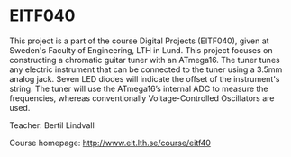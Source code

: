 EITF040
=======

This project is a part of the course Digital Projects (EITF040), given at Sweden's Faculty of Engineering, LTH in Lund. This project focuses on constructing a chromatic guitar tuner with an ATmega16. The tuner tunes any electric instrument that can be connected to the tuner using a 3.5mm analog jack. Seven LED diodes will indicate the offset of the  instrument's string. The tuner will use the ATmega16’s internal ADC to measure the frequencies, whereas conventionally Voltage-Controlled Oscillators are used.

Teacher: Bertil Lindvall

Course homepage: http://www.eit.lth.se/course/eitf40
